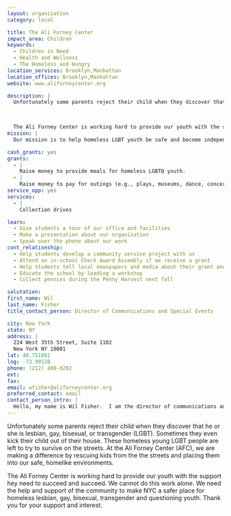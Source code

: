 ```yaml
---
layout: organization
category: local

title: The Ali Forney Center 
impact_area: Children
keywords: 
  - Children in Need
  - Health and Wellness
  - The Homeless and Hungry
location_services: Brooklyn,Manhattan
location_offices: Brooklyn,Manhattan
website: www.aliforneycenter.org

description: |
  Unfortunately some parents reject their child when they discover that he or she is lesbian, gay, bisexual, or transgender (LGBT). Sometimes they even kick their child out of their house. These homeless young  LGBT people are left to try to survive on the streets. At the Ali Forney Center (AFC), we are making a difference by rescuing kids from the  the streets and placing them into our safe, homelike environments.

  

  The Ali Forney Center is working hard to provide our youth with the support hey need to succeed and succeed. We cannot do this work alone. We need the help and support of the community to make NYC a safer place for homeless lesbian, gay, bisexual, transgender and questioning youth. Thank you for your support and interest.
mission: |
  Our mission is to help homeless LGBT youth be safe and become independent as they move from adolescence to adulthood

cash_grants: yes
grants: 
  - |
    Raise money to provide meals for homeless LGBTQ youth.
  - |
    Raise money to pay for outings (e.g., plays, museums, dance, concerts and other cultural events) for our homeless youth.
service_opp: yes
services: 
  - |
    Collection drives

learn: 
  - Give students a tour of our office and facilities
  - Make a presentation about our organization
  - Speak over the phone about our work
cont_relationship: 
  - Help students develop a community service project with us
  - Attend an in-school Check Award Assembly if we receive a grant
  - Help students tell local newspapers and media about their grant and/or project with us
  - Educate the school by leading a workshop
  - Collect pennies during the Penny Harvest next fall

salutation: 
first_name: Wil
last_name: Fisher
title_contact_person: Director of Communications and Special Events

city: New York
state: NY
address: |
  224 West 35th Street, Suite 1102  
  New York NY 10001
lat: 40.751881
lng: -73.99128
phone: (212) 400-0282
ext: 
fax: 
email: wfisher@aliforneycenter.org
preferred_contact: email
contact_person_intro: |
  Hello, my name is Wil Fisher.  I am the director of communications and special events and handle all of the media inquiries, special events and donations for the Ali Forney Center.  I have not worked with Common Cents schools before and I have been at The Ali Forney Center for 2 years.
---
```

Unfortunately some parents reject their child when they discover that he or she is lesbian, gay, bisexual, or transgender (LGBT). Sometimes they even kick their child out of their house. These homeless young  LGBT people are left to try to survive on the streets. At the Ali Forney Center (AFC), we are making a difference by rescuing kids from the  the streets and placing them into our safe, homelike environments.



The Ali Forney Center is working hard to provide our youth with the support hey need to succeed and succeed. We cannot do this work alone. We need the help and support of the community to make NYC a safer place for homeless lesbian, gay, bisexual, transgender and questioning youth. Thank you for your support and interest.